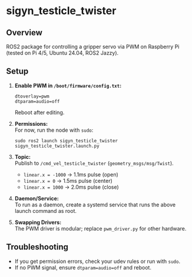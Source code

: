 # sigyn_testicle_twister

## Overview

ROS2 package for controlling a gripper servo via PWM on Raspberry Pi (tested on Pi 4/5, Ubuntu 24.04, ROS2 Jazzy).

## Setup

1. **Enable PWM in `/boot/firmware/config.txt`:**
   ```
   dtoverlay=pwm
   dtparam=audio=off
   ```
   Reboot after editing.

2. **Permissions:**  
   For now, run the node with `sudo`:
   ```
   sudo ros2 launch sigyn_testicle_twister sigyn_testicle_twister.launch.py
   ```

3. **Topic:**  
   Publish to `/cmd_vel_testicle_twister` (`geometry_msgs/msg/Twist`).  
   - `linear.x = -1000` → 1.1ms pulse (open)
   - `linear.x = 0`     → 1.5ms pulse (center)
   - `linear.x = 1000`  → 2.0ms pulse (close)

4. **Daemon/Service:**  
   To run as a daemon, create a systemd service that runs the above launch command as root.

5. **Swapping Drivers:**  
   The PWM driver is modular; replace `pwm_driver.py` for other hardware.

## Troubleshooting

- If you get permission errors, check your udev rules or run with `sudo`.
- If no PWM signal, ensure `dtparam=audio=off` and reboot.
